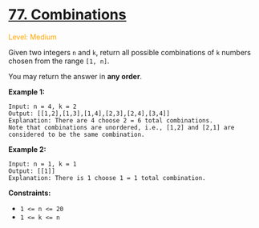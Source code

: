# [77. Combinations](https://leetcode.cn/problems/combinations)

<span style="color:orange">Level: Medium</span>

Given two integers `n` and `k`, return all possible combinations of `k` numbers chosen from the range `[1, n]`.

You may return the answer in **any order**.

**Example 1:**

```
Input: n = 4, k = 2
Output: [[1,2],[1,3],[1,4],[2,3],[2,4],[3,4]]
Explanation: There are 4 choose 2 = 6 total combinations.
Note that combinations are unordered, i.e., [1,2] and [2,1] are considered to be the same combination.
```

**Example 2:**

```
Input: n = 1, k = 1
Output: [[1]]
Explanation: There is 1 choose 1 = 1 total combination.
```


**Constraints:**
* `1 <= n <= 20`
* `1 <= k <= n`